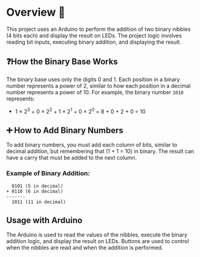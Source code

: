 # Overview 📰

This project uses an Arduino to perform the addition of two binary nibbles (4 bits each) and display the result on LEDs. The project logic involves reading bit inputs, executing binary addition, and displaying the result.

## ❓How the Binary Base Works

The binary base uses only the digits 0 and 1. Each position in a binary number represents a power of 2, similar to how each position in a decimal number represents a power of 10. For example, the binary number `1010` represents:


* 1 &times; 2<sup>3</sup> + 0 &times; 2<sup>2</sup> + 1 &times; 2<sup>1</sup> + 0 &times; 2<sup>0</sup> = 8 + 0 + 2 + 0 = 10

## ➕ How to Add Binary Numbers

To add binary numbers, you must add each column of bits, similar to decimal addition, but remembering that \(1 + 1 = 10\) in binary. The result can have a carry that must be added to the next column.

### Example of Binary Addition:

```
  0101 (5 in decimal)
+ 0110 (6 in decimal)
-------
  1011 (11 in decimal)
```

## Usage with Arduino

The Arduino is used to read the values of the nibbles, execute the binary addition logic, and display the result on LEDs. Buttons are used to control when the nibbles are read and when the addition is performed.
